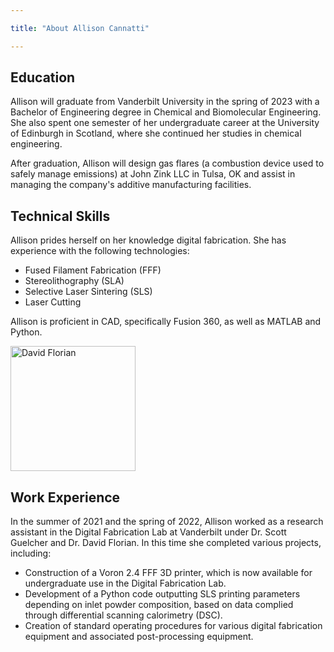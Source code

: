 ```yaml
---

title: "About Allison Cannatti"

---
```


## Education

Allison will graduate from Vanderbilt University in the spring of 2023 with a Bachelor of Engineering degree in Chemical and Biomolecular Engineering. She also spent one semester of her undergraduate career at the University of Edinburgh in Scotland, where she continued her studies in chemical engineering.

After graduation, Allison will design gas flares (a combustion device used to safely manage emissions) at John Zink LLC in Tulsa, OK and assist in managing the company's additive manufacturing facilities. 

## Technical Skills

Allison prides herself on her knowledge digital fabrication. She has experience with the following technologies:

* Fused Filament Fabrication (FFF)
* Stereolithography (SLA)
* Selective Laser Sintering (SLS)
* Laser Cutting

Allison is proficient in CAD, specifically Fusion 360, as well as MATLAB and Python.

<img src="/assets/img/David_Headshot_web2.jpg" alt="David Florian" style="width:200px;"/>

## Work Experience

In the summer of 2021 and the spring of 2022, Allison worked as a research assistant in the Digital Fabrication Lab at Vanderbilt under Dr. Scott Guelcher and Dr. David Florian. In this time she completed various projects, including:
* Construction of a Voron 2.4 FFF 3D printer, which is now available for undergraduate use in the Digital Fabrication Lab.
* Development of a Python code outputting SLS printing parameters depending on inlet powder composition, based on data complied through differential scanning calorimetry (DSC).
* Creation of standard operating procedures for various digital fabrication equipment and associated post-processing equipment.

